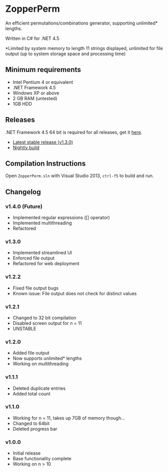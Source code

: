 # ZopperPerm
An efficient permutations/combinations generator, supporting unlimited* lengths.

Written in C# for .NET 4.5

*Limited by system memory to length 11 strings displayed, unlimited for file output (up to system storage space and processing time)

## Minimum requirements
- Intel Pentium 4 or equivalent
- .NET Framework 4.5
- Windows XP or above
- 2 GB RAM (untested)
- 1GB HDD

## Releases

.NET Framework 4.5 64 bit is required for all releases, get it [here](https://www.microsoft.com/en-ca/download/details.aspx?id=30653).

- [Latest stable release (v1.3.0)](https://github.com/DavidLu1997/ZopperPerm/releases/tag/v1.3.0)
- [Nightly build](https://github.com/DavidLu1997/ZopperPerm/blob/master/ZopperPerm.exe)

## Compilation Instructions

Open `ZopperPerm.sln` with Visual Studio 2013, `ctrl-f5` to build and run.

## Changelog

### v1.4.0 (Future)
- Implemented regular expressions ([] operator)
- Implemented multithreading
- Refactored

### v1.3.0
- Implemented streamlined UI
- Enforced file output
- Refactored for web deployment

### v1.2.2
- Fixed file output bugs
- Known issue: File output does not check for distinct values

### v1.2.1
- Changed to 32 bit compilation
- Disabled screen output for n = 11
- UNSTABLE

### v1.2.0
- Added file output
- Now supports unlimited* lengths
- Working on multithreading

### v1.1.1
- Deleted duplicate entries
- Added total count

### v1.1.0
- Working for n = 11, takes up 7GB of memory though...
- Changed to 64bit
- Deleted progress bar

### v1.0.0
- Initial release
- Base functionality complete
- Working on n > 10
